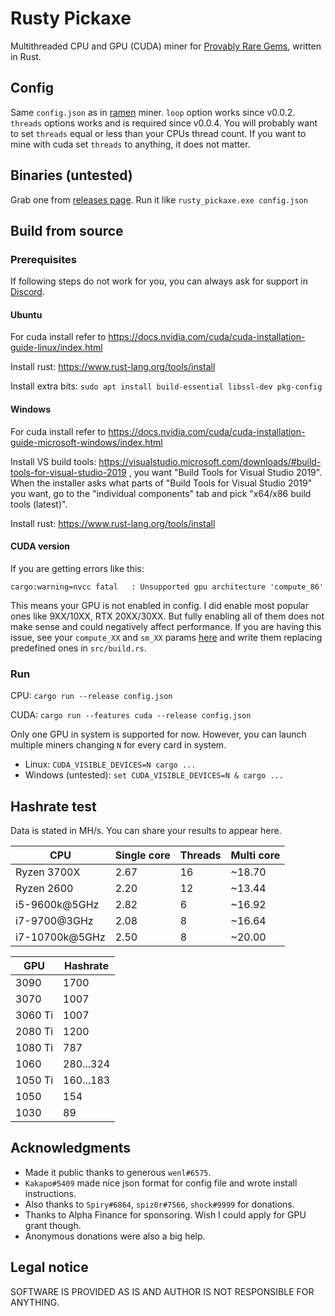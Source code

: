 # Rusty Pickaxe

Multithreaded CPU and GPU (CUDA) miner for [Provably Rare Gems](https://gems.alphafinance.io/#/rarity), written in Rust.

## Config

Same `config.json` as in [ramen](https://github.com/dmptrluke/ramen) miner. 
`loop` option works since v0.0.2. `threads` options works and is required since v0.0.4.
You will probably want to set `threads` equal or less than your CPUs thread count.
If you want to mine with cuda set `threads` to anything, it does not matter.

## Binaries (untested)

Grab one from [releases page](https://github.com/Ledarium/rusty_pickaxe/releases).
Run it like `rusty_pickaxe.exe config.json`

## Build from source
### Prerequisites

If following steps do not work for you, you can always ask for support in [Discord](https://discord.gg/xDk6enpGnM).

#### Ubuntu

For cuda install refer to https://docs.nvidia.com/cuda/cuda-installation-guide-linux/index.html

Install rust: https://www.rust-lang.org/tools/install

Install extra bits: `sudo apt install build-essential libssl-dev pkg-config`

#### Windows

For cuda install refer to https://docs.nvidia.com/cuda/cuda-installation-guide-microsoft-windows/index.html

Install VS build tools: https://visualstudio.microsoft.com/downloads/#build-tools-for-visual-studio-2019 ,
you want "Build Tools for Visual Studio 2019". When the installer asks what parts of 
"Build Tools for Visual Studio 2019" you want, go to the "individual components" tab
and pick "x64/x86 build tools (latest)".

Install rust: https://www.rust-lang.org/tools/install

#### CUDA version

If you are getting errors like this:
```
cargo:warning=nvcc fatal   : Unsupported gpu architecture 'compute_86'
```
This means your GPU is not enabled in config. I did enable most popular ones like 
9XX/10XX, RTX 20XX/30XX. But fully enabling all of them does not make sense and could
negatively affect performance. If you are having this issue, see your `compute_XX` and
`sm_XX` params 
[here](https://arnon.dk/matching-sm-architectures-arch-and-gencode-for-various-nvidia-cards/)
and write them replacing predefined ones in `src/build.rs`.

### Run

CPU: `cargo run --release config.json`

CUDA: `cargo run --features cuda --release config.json`

Only one GPU in system is supported for now. However, you can launch multiple miners
changing `N` for every card in system.

- Linux: `CUDA_VISIBLE_DEVICES=N cargo ...`
- Windows (untested): `set CUDA_VISIBLE_DEVICES=N & cargo ...`

## Hashrate test

Data is stated in MH/s.
You can share your results to appear here.

CPU | Single core | Threads | Multi core
--- | --- | --- | ---
Ryzen 3700X | 2.67 | 16 | ~18.70
Ryzen 2600 | 2.20 | 12 | ~13.44
i5-9600k@5GHz | 2.82 | 6 | ~16.92
i7-9700@3GHz | 2.08 | 8 | ~16.64
i7-10700k@5GHz | 2.50 | 8 | ~20.00

GPU | Hashrate
--- | ---
3090 | 1700
3070 | 1007
3060 Ti | 1007
2080 Ti | 1200
1080 Ti | 787
1060 | 280...324
1050 Ti | 160...183
1050 | 154
1030 | 89
 
## Acknowledgments

- Made it public thanks to generous `wenl#6575`.
- `Kakapo#5409` made nice json format for config file and wrote install instructions.
- Also thanks to `Spiry#6864`, `spiz0r#7566`, `shock#9999` for donations.
- Thanks to Alpha Finance for sponsoring. Wish I could apply for GPU grant though.
- Anonymous donations were also a big help.

## Legal notice

SOFTWARE IS PROVIDED AS IS AND AUTHOR IS NOT RESPONSIBLE FOR ANYTHING.
